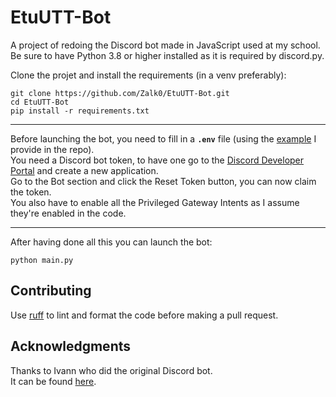 # EtuUTT-Bot

A project of redoing the Discord bot made in JavaScript used at my school.  
Be sure to have Python 3.8 or higher installed as it is required by discord.py.

Clone the projet and install the requirements (in a venv preferably):

```
git clone https://github.com/Zalk0/EtuUTT-Bot.git
cd EtuUTT-Bot
pip install -r requirements.txt
```

---
Before launching the bot, you need to fill in a **`.env`** file (using
the [example](https://github.com/Zalk0/EtuUTT-Bot/blob/main/.env.example)
I provide in the repo).  
You need a Discord bot token, to have one go to
the [Discord Developer Portal](https://discord.com/developers) and create a new
application.  
Go to the Bot section and click the Reset Token button, you can now claim the token.  
You also have to enable all the Privileged Gateway Intents as I assume they're enabled in the code.

---
After having done all this you can launch the bot:

```
python main.py
```

## Contributing

Use [ruff](https://github.com/astral-sh/ruff) to lint and format the code before making a pull
request.

## Acknowledgments

Thanks to Ivann who did the original Discord bot.  
It can be found [here](https://github.com/ungdev/discord_bot_firewall).
